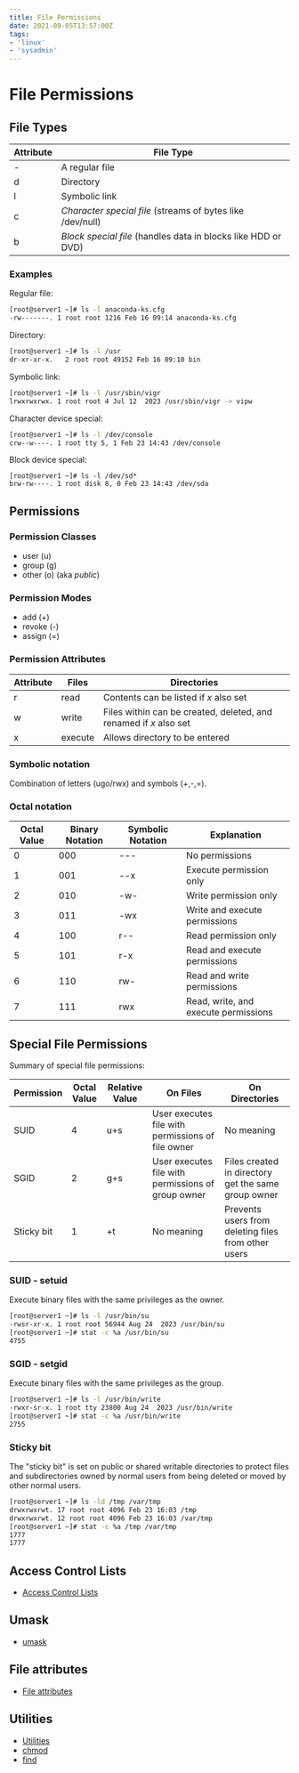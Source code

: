```yaml
---
title: File Permissions
date: 2021-09-05T13:57:00Z
tags:
- 'linux'
- 'sysadmin'
---
```


# File Permissions

## File Types

| Attribute | File Type                                                     |
| --------- | ------------------------------------------------------------- |
| -         | A regular file                                                |
| d         | Directory                                                     |
| l         | Symbolic link                                                 |
| c         | *Character special file* (streams of bytes like /dev/null)    |
| b         | *Block special file* (handles data in blocks like HDD or DVD) |

### Examples

Regular file:

```bash
[root@server1 ~]# ls -l anaconda-ks.cfg 
-rw-------. 1 root root 1216 Feb 16 09:14 anaconda-ks.cfg
```

Directory:

```bash
[root@server1 ~]# ls -l /usr
dr-xr-xr-x.   2 root root 49152 Feb 16 09:10 bin
```

Symbolic link:

```bash
[root@server1 ~]# ls -l /usr/sbin/vigr
lrwxrwxrwx. 1 root root 4 Jul 12  2023 /usr/sbin/vigr -> vipw
```

Character device special:

```bash
[root@server1 ~]# ls -l /dev/console
crw--w----. 1 root tty 5, 1 Feb 23 14:43 /dev/console
```

Block device special:

```
[root@server1 ~]# ls -l /dev/sd*
brw-rw----. 1 root disk 8, 0 Feb 23 14:43 /dev/sda
```

## Permissions

### Permission Classes

* user (u)
* group (g)
* other (o) (aka _public_)

### Permission Modes

* add (+)
* revoke (-)
* assign (=)

### Permission Attributes

| Attribute | Files   | Directories                                                       | 
| --------- | ------- | ----------------------------------------------------------------- |
| r         | read    | Contents can be listed if *x* also set                            |
| w         | write   | Files within can be created, deleted, and renamed if *x* also set |
| x         | execute | Allows directory to be entered                                    |

### Symbolic notation

Combination of letters (ugo/rwx) and symbols (+,-,=).

### Octal notation

| Octal Value | Binary Notation | Symbolic Notation | Explanation                          |
| ----------- | --------------- | ----------------- | ------------------------------------ |
| 0           | 000             | ---               | No permissions                       |
| 1           | 001             | --x               | Execute permission only              |
| 2           | 010             | -w-               | Write permission only                |
| 3           | 011             | -wx               | Write and execute permissions        |
| 4           | 100             | r--               | Read permission only                 |
| 5           | 101             | r-x               | Read and execute permissions         |
| 6           | 110             | rw-               | Read and write permissions           |
| 7           | 111             | rwx               | Read, write, and execute permissions |

## Special File Permissions

Summary of special file permissions:

| Permission | Octal Value | Relative Value | On Files                                           | On Directories                                      |
| ---------- | ----------- | -------------- | -------------------------------------------------- | --------------------------------------------------- |
| SUID       | 4           | u+s            | User executes file with permissions of file owner  | No meaning                                          |
| SGID       | 2           | g+s            | User executes file with permissions of group owner | Files created in directory get the same group owner |
| Sticky bit | 1           | +t             | No meaning                                         | Prevents users from deleting files from other users |

### SUID - setuid

Execute binary files with the same privileges as the owner.

```bash
[root@server1 ~]# ls -l /usr/bin/su
-rwsr-xr-x. 1 root root 56944 Aug 24  2023 /usr/bin/su
[root@server1 ~]# stat -c %a /usr/bin/su
4755
```

### SGID - setgid

Execute binary files with the same privileges as the group.

```bash
[root@server1 ~]# ls -l /usr/bin/write
-rwxr-sr-x. 1 root tty 23800 Aug 24  2023 /usr/bin/write
[root@server1 ~]# stat -c %a /usr/bin/write
2755
```

### Sticky bit

The "sticky bit" is set on public or shared writable directories to protect files and subdirectories owned by normal users from being deleted or moved by other normal users.

```bash
[root@server1 ~]# ls -ld /tmp /var/tmp
drwxrwxrwt. 17 root root 4096 Feb 23 16:03 /tmp
drwxrwxrwt. 12 root root 4096 Feb 23 16:03 /var/tmp
[root@server1 ~]# stat -c %a /tmp /var/tmp
1777
1777
```

## Access Control Lists

* [Access Control Lists](20210628143348-acl.md)

## Umask

* [umask](20210905082726-umask.md)

## File attributes

* [File attributes](20250726212500-file-attributes.md)

## Utilities

* [Utilities](20210919173649-linux-utilities.md)
* [chmod](20200628184910-chmod.md)
* [find](20210905081005-find.md)